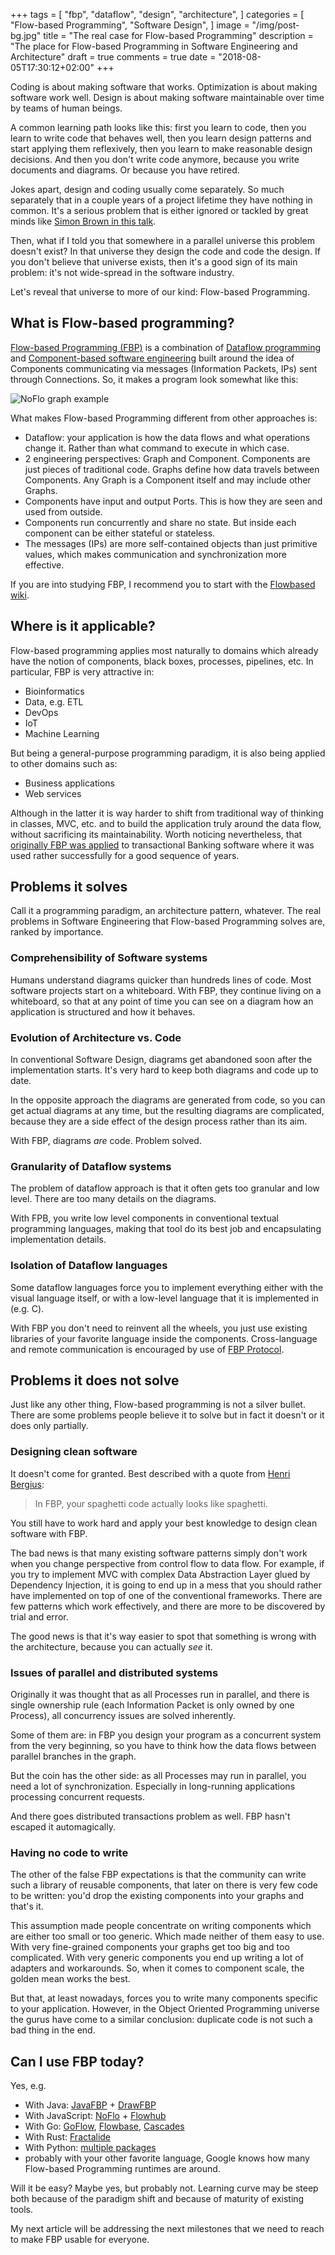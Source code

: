 +++
tags = [
    "fbp",
    "dataflow",
    "design",
    "architecture",
]
categories = [
    "Flow-based Programming",
    "Software Design",
]
image = "/img/post-bg.jpg"
title = "The real case for Flow-based Programming"
description = "The place for Flow-based Programming in Software Engineering and Architecture"
draft = true
comments = true
date = "2018-08-05T17:30:12+02:00"
+++

Coding is about making software that works. Optimization is about making software work well. Design is about making software maintainable over time by teams of human beings.

A common learning path looks like this: first you learn to code, then you learn to write code that behaves well, then you learn design patterns and start applying them reflexively, then you learn to make reasonable design decisions. And then you don't write code anymore, because you write documents and diagrams. Or because you have retired.

Jokes apart, design and coding usually come separately. So much separately that in a couple years of a project lifetime they have nothing in common. It's a serious problem that is either ignored or tackled by great minds like [Simon Brown in this talk](https://www.youtube.com/watch?v=GAFZcYlO5S0).

Then, what if I told you that somewhere in a parallel universe this problem doesn't exist? In that universe they design the code and code the design. If you don't believe that universe exists, then it's a good sign of its main problem: it's not wide-spread in the software industry.

Let's reveal that universe to more of our kind: Flow-based Programming.

## What is Flow-based programming?

[Flow-based Programming (FBP)](https://en.wikipedia.org/wiki/Flow-based_programming) is a combination of [Dataflow programming](http://en.wikipedia.org/wiki/Dataflow_programming) and [Component-based software engineering](http://en.wikipedia.org/wiki/Component-based_software_engineering) built around the idea of Components communicating via messages (Information Packets, IPs) sent through Connections. So, it makes a program look somewhat like this:

![NoFlo graph example](/img/post/noflo_app_example.png)

What makes Flow-based Programming different from other approaches is:

 - Dataflow: your application is how the data flows and what operations change it. Rather than what command to execute in which case.
 - 2 engineering perspectives: Graph and Component. Components are just pieces of traditional code. Graphs define how data travels between Components. Any Graph is a Component itself and may include other Graphs.
 - Components have input and output Ports. This is how they are seen and used from outside.
 - Components run concurrently and share no state. But inside each component can be either stateful or stateless.
 - The messages (IPs) are more self-contained objects than just primitive values, which makes communication and synchronization more effective.

If you are into studying FBP, I recommend you to start with the [Flowbased wiki](https://github.com/flowbased/flowbased.org/wiki).

## Where is it applicable?

Flow-based programming applies most naturally to domains which already have the notion of components, black boxes, processes, pipelines, etc. In particular, FBP is very attractive in:

 - Bioinformatics
 - Data, e.g. ETL
 - DevOps
 - IoT
 - Machine Learning

But being a general-purpose programming paradigm, it is also being applied to other domains such as:

 - Business applications
 - Web services

Although in the latter it is way harder to shift from traditional way of thinking in classes, MVC, etc. and to build the application truly around the data flow, without sacrificing its maintainability. Worth noticing nevertheless, that [originally FBP was applied](http://www.jpaulmorrison.com/fbp/history.html) to transactional Banking software where it was used rather successfully for a good sequence of years.

## Problems it solves

Call it a programming paradigm, an architecture pattern, whatever. The real problems in Software Engineering that Flow-based Programming solves are, ranked by importance.

### Comprehensibility of Software systems

Humans understand diagrams quicker than hundreds lines of code. Most software projects start on a whiteboard. With FBP, they continue living on a whiteboard, so that at any point of time you can see on a diagram how an application is structured and how it behaves.

### Evolution of Architecture vs. Code

In conventional Software Design, diagrams get abandoned soon after the implementation starts. It's very hard to keep both diagrams and code up to date.

In the opposite approach the diagrams are generated from code, so you can get actual diagrams at any time, but the resulting diagrams are complicated, because they are a side effect of the design process rather than its aim.

With FBP, diagrams _are_ code. Problem solved.

### Granularity of Dataflow systems

The problem of dataflow approach is that it often gets too granular and low level. There are too many details on the diagrams.

With FPB, you write low level components in conventional textual programming languages, making that tool do its best job and encapsulating implementation details.

### Isolation of Dataflow languages

Some dataflow languages force you to implement everything either with the visual language itself, or with a low-level language that it is implemented in (e.g. C).

With FBP you don't need to reinvent all the wheels, you just use existing libraries of your favorite language inside the components. Cross-language and remote communication is encouraged by use of [FBP Protocol](https://flowbased.github.io/fbp-protocol/).

## Problems it does not solve

Just like any other thing, Flow-based programming is not a silver bullet. There are some problems people believe it to solve but in fact it doesn't or it does only partially.

### Designing clean software

It doesn't come for granted. Best described with a quote from [Henri Bergius](https://bergie.iki.fi):

> In FBP, your spaghetti code actually looks like spaghetti.

You still have to work hard and apply your best knowledge to design clean software with FBP.

The bad news is that many existing software patterns simply don't work when you change perspective from control flow to data flow. For example, if you try to implement MVC with complex Data Abstraction Layer glued by Dependency Injection, it is going to end up in a mess that you should rather have implemented on top of one of the conventional frameworks. There are few patterns which work effectively, and there are more to be discovered by trial and error.

The good news is that it's way easier to spot that something is wrong with the architecture, because you can actually _see_ it.

### Issues of parallel and distributed systems

Originally it was thought that as all Processes run in parallel, and there is single ownership rule (each Information Packet is only owned by one Process), all concurrency issues are solved inherently.

Some of them are: in FBP you design your program as a concurrent system from the very beginning, so you have to think how the data flows between parallel branches in the graph.

But the coin has the other side: as all Processes may run in parallel, you need a lot of synchronization. Especially in long-running applications processing concurrent requests.

And there goes distributed transactions problem as well. FBP hasn't escaped it automagically.

### Having no code to write

The other of the false FBP expectations is that the community can write such a library of reusable components, that later on there is very few code to be written: you'd drop the existing components into your graphs and that's it.

This assumption made people concentrate on writing components which are either too small or too generic. Which made neither of them easy to use. With very fine-grained components your graphs get too big and too complicated. With very generic components you end up writing a lot of adapters and workarounds. So, when it comes to component scale, the golden mean works the best.

But that, at least nowadays, forces you to write many components specific to your application. However, in the Object Oriented Programming universe the gurus have come to a similar conclusion: duplicate code is not such a bad thing in the end.

## Can I use FBP today?

Yes, e.g.

 - With Java: [JavaFBP](https://github.com/jpaulm/javafbp) + [DrawFBP](https://github.com/jpaulm/drawfbp)
 - With JavaScript: [NoFlo](https://noflojs.org/) + [Flowhub](https://flowhub.io/)
 - With Go: [GoFlow](https://github.com/trustmaster/goflow), [Flowbase](https://github.com/flowbase/flowbase), [Cascades](https://github.com/cascades-fbp/cascades)
 - With Rust: [Fractalide](https://github.com/fractalide/fractalide)
 - With Python: [multiple packages](https://wiki.python.org/moin/FlowBasedProgramming)
 - probably with your other favorite language, Google knows how many Flow-based Programming runtimes are around.


 Will it be easy? Maybe yes, but probably not. Learning curve may be steep both because of the paradigm shift and because of maturity of existing tools.

My next article will be addressing the next milestones that we need to reach to make FBP usable for everyone.